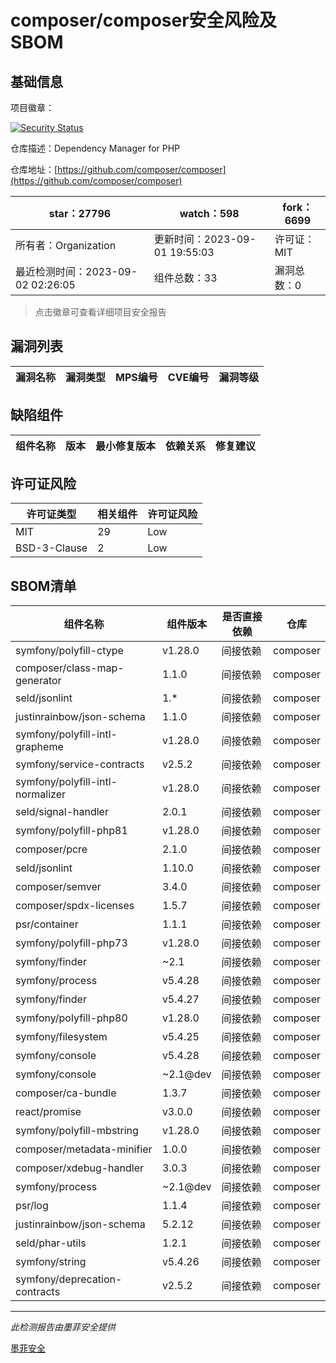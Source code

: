 # composer/composer安全风险及SBOM

## 基础信息

项目徽章：

[![Security Status](https://www.murphysec.com/platform3/v31/badge/1697677020360212480.svg)](https://www.murphysec.com/console/report/1691879488088727552/1697677020360212480)

仓库描述：Dependency Manager for PHP

仓库地址：[https://github.com/composer/composer](https://github.com/composer/composer)

| star：27796 | watch：598 | fork：6699 |
| ----------- | -------------- | ------------ |
| 所有者：Organization | 更新时间：2023-09-01 19:55:03 | 许可证：MIT |
| 最近检测时间：2023-09-02 02:26:05 | 组件总数：33 | 漏洞总数：0 |

> 点击徽章可查看详细项目安全报告



## 漏洞列表

| 漏洞名称 | 漏洞类型 | MPS编号 | CVE编号 | 漏洞等级 |
| ------- | ------ | ------- | ------ | ----- |





## 缺陷组件

| 组件名称 | 版本 | 最小修复版本 | 依赖关系 | 修复建议 |
| -------- | ---- | ------------ | -------- | -------- |





## 许可证风险

| 许可证类型 | 相关组件 | 许可证风险 |
| ---------- | -------- | ---------- |
|MIT|29|Low|
|BSD-3-Clause|2|Low|




## SBOM清单

| 组件名称 | 组件版本 | 是否直接依赖 | 仓库 |
| -------- | -------- | ------------ | ---- |
|symfony/polyfill-ctype|v1.28.0|间接依赖|composer|
|composer/class-map-generator|1.1.0|间接依赖|composer|
|seld/jsonlint|1.*|间接依赖|composer|
|justinrainbow/json-schema|1.1.0|间接依赖|composer|
|symfony/polyfill-intl-grapheme|v1.28.0|间接依赖|composer|
|symfony/service-contracts|v2.5.2|间接依赖|composer|
|symfony/polyfill-intl-normalizer|v1.28.0|间接依赖|composer|
|seld/signal-handler|2.0.1|间接依赖|composer|
|symfony/polyfill-php81|v1.28.0|间接依赖|composer|
|composer/pcre|2.1.0|间接依赖|composer|
|seld/jsonlint|1.10.0|间接依赖|composer|
|composer/semver|3.4.0|间接依赖|composer|
|composer/spdx-licenses|1.5.7|间接依赖|composer|
|psr/container|1.1.1|间接依赖|composer|
|symfony/polyfill-php73|v1.28.0|间接依赖|composer|
|symfony/finder|~2.1|间接依赖|composer|
|symfony/process|v5.4.28|间接依赖|composer|
|symfony/finder|v5.4.27|间接依赖|composer|
|symfony/polyfill-php80|v1.28.0|间接依赖|composer|
|symfony/filesystem|v5.4.25|间接依赖|composer|
|symfony/console|v5.4.28|间接依赖|composer|
|symfony/console|~2.1@dev|间接依赖|composer|
|composer/ca-bundle|1.3.7|间接依赖|composer|
|react/promise|v3.0.0|间接依赖|composer|
|symfony/polyfill-mbstring|v1.28.0|间接依赖|composer|
|composer/metadata-minifier|1.0.0|间接依赖|composer|
|composer/xdebug-handler|3.0.3|间接依赖|composer|
|symfony/process|~2.1@dev|间接依赖|composer|
|psr/log|1.1.4|间接依赖|composer|
|justinrainbow/json-schema|5.2.12|间接依赖|composer|
|seld/phar-utils|1.2.1|间接依赖|composer|
|symfony/string|v5.4.26|间接依赖|composer|
|symfony/deprecation-contracts|v2.5.2|间接依赖|composer|


------

*此检测报告由墨菲安全提供*

[墨菲安全](www.murphysec.com)